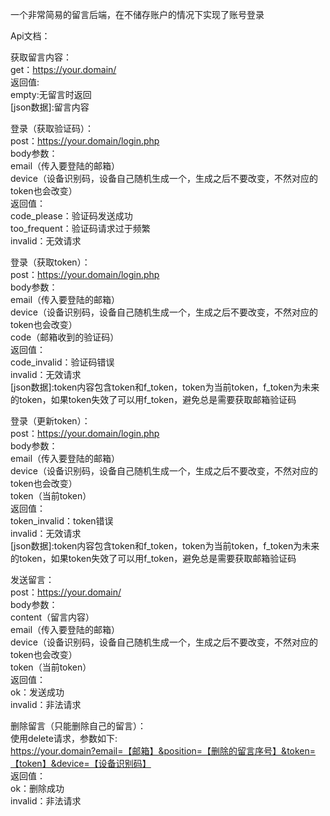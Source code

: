 一个非常简易的留言后端，在不储存账户的情况下实现了账号登录

Api文档：

获取留言内容：  
get：https://your.domain/  
返回值:  
empty:无留言时返回  
[json数据]:留言内容

登录（获取验证码）：  
post：https://your.domain/login.php  
body参数：  
email（传入要登陆的邮箱）  
device（设备识别码，设备自己随机生成一个，生成之后不要改变，不然对应的token也会改变）  
返回值：  
code_please：验证码发送成功  
too_frequent：验证码请求过于频繁  
invalid：无效请求

登录（获取token）：  
post：https://your.domain/login.php  
body参数：  
email（传入要登陆的邮箱）  
device（设备识别码，设备自己随机生成一个，生成之后不要改变，不然对应的token也会改变）  
code（邮箱收到的验证码）  
返回值：  
code_invalid：验证码错误  
invalid：无效请求  
[json数据]:token内容包含token和f_token，token为当前token，f_token为未来的token，如果token失效了可以用f_token，避免总是需要获取邮箱验证码


登录（更新token）：  
post：https://your.domain/login.php  
body参数：  
email（传入要登陆的邮箱）  
device（设备识别码，设备自己随机生成一个，生成之后不要改变，不然对应的token也会改变）  
token（当前token）  
返回值：  
token_invalid：token错误  
invalid：无效请求  
[json数据]:token内容包含token和f_token，token为当前token，f_token为未来的token，如果token失效了可以用f_token，避免总是需要获取邮箱验证码


发送留言：  
post：https://your.domain/  
body参数：  
content（留言内容）  
email（传入要登陆的邮箱）  
device（设备识别码，设备自己随机生成一个，生成之后不要改变，不然对应的token也会改变）  
token（当前token）  
返回值：  
ok：发送成功  
invalid：非法请求


删除留言（只能删除自己的留言）：  
使用delete请求，参数如下:  
https://your.domain?email=【邮箱】&position=【删除的留言序号】&token=【token】&device=【设备识别码】  
返回值：  
ok：删除成功  
invalid：非法请求